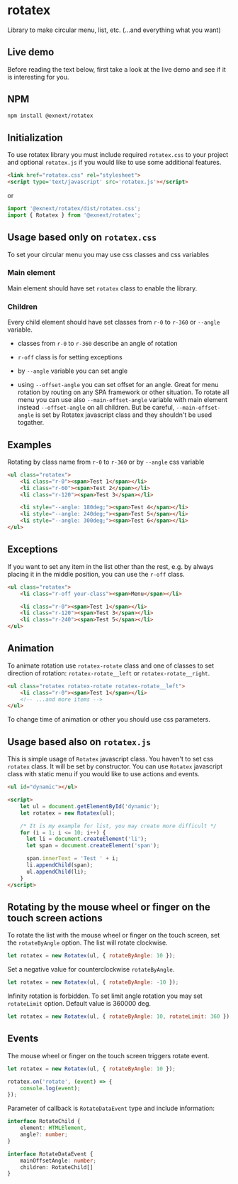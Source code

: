 # rotatex

Library to make circular menu, list, etc. (...and everything what you want)

## Live demo

Before reading the text below, first take a look at the live demo and see if it is interesting for you.

## NPM

```bash
npm install @exnext/rotatex
```

## Initialization

To use rotatex library you must include required `rotatex.css` to your project and optional `rotatex.js` if you would like to use some additional features.

```html
<link href="rotatex.css" rel="stylesheet">
<script type='text/javascript' src='rotatex.js'></script>
```

or

```js
import '@exnext/rotatex/dist/rotatex.css';
import { Rotatex } from '@exnext/rotatex';
```

## Usage based only on `rotatex.css`

To set your circular menu you may use css classes and css variables

### Main element

Main element should have set `rotatex` class to enable the library.

### Children

Every child element should have set classes from `r-0` to `r-360` or `--angle` variable.

* classes from `r-0` to `r-360` describe an angle of rotation
* `r-off` class is for setting exceptions

* by `--angle` variable you can set angle
* using `--offset-angle` you can set offset for an angle. Great for menu rotation by routing on any SPA framework or other situation. To rotate all menu you can use also `--main-offset-angle` variable with main element instead `--offset-angle` on all children. But be careful, `--main-offset-angle` is set by Rotatex javascript class and they shouldn't be used togather.

## Examples

Rotating by class name from `r-0` to `r-360` or by `--angle` css variable

```html
<ul class="rotatex">
    <li class="r-0"><span>Test 1</span></li>
    <li class="r-60"><span>Test 2</span></li>
    <li class="r-120"><span>Test 3</span></li>

    <li style="--angle: 180deg;"><span>Test 4</span></li>
    <li style="--angle: 240deg;"><span>Test 5</span></li>
    <li style="--angle: 300deg;"><span>Test 6</span></li>
</ul>
```

## Exceptions

If you want to set any item in the list other than the rest, e.g. by always placing it in the middle position, you can use the `r-off` class.

```html
<ul class="rotatex">
    <li class="r-off your-class"><span>Menu</span></li>

    <li class="r-0"><span>Test 1</span></li>
    <li class="r-120"><span>Test 3</span></li>
    <li class="r-240"><span>Test 5</span></li>
</ul>
```

## Animation

To animate rotation use `rotatex-rotate` class and one of classes to set direction of rotation: `rotatex-rotate__left` or `rotatex-rotate__right`.

```html
<ul class="rotatex rotatex-rotate rotatex-rotate__left">
    <li class="r-0"><span>Test 1</span></li>
    <!-- ...and more items -->
</ul>
```

To change time of animation or other you should use css parameters.

## Usage based also on `rotatex.js`

This is simple usage of `Rotatex` javascript class. You haven't to set css `rotatex` class. It will be set by constructor. You can use `Rotatex` javascript class with static menu if you would like to use actions and events.

```html
<ul id="dynamic"></ul>

<script>
    let ul = document.getElementById('dynamic');
    let rotatex = new Rotatex(ul);

    /* It is my example for list, you may create more difficult */
    for (i = 1; i <= 10; i++) {
      let li = document.createElement('li');
      let span = document.createElement('span');

      span.innerText = 'Test ' + i;
      li.appendChild(span);
      ul.appendChild(li);
    }    
</script>
```

## Rotating by the mouse wheel or finger on the touch screen actions

To rotate the list with the mouse wheel or finger on the touch screen, set the `rotateByAngle` option. The list will rotate clockwise.

```js
let rotatex = new Rotatex(ul, { rotateByAngle: 10 });
```
Set a negative value for counterclockwise `rotateByAngle`.

```js
let rotatex = new Rotatex(ul, { rotateByAngle: -10 });
```

Infinity rotation is forbidden. To set limit angle rotation you may set `rotateLimit` option. Default value is 360000 deg.

```js
let rotatex = new Rotatex(ul, { rotateByAngle: 10, rotateLimit: 360 });
```

## Events

The mouse wheel or finger on the touch screen triggers rotate event.

```js
let rotatex = new Rotatex(ul, { rotateByAngle: 10 });

rotatex.on('rotate', (event) => {
    console.log(event);
});
```

Parameter of callback is `RotateDataEvent` type and include information:

```typescript
interface RotateChild {
    element: HTMLElement,
    angle?: number;
}

interface RotateDataEvent {
    mainOffsetAngle: number;
    children: RotateChild[]
}
```